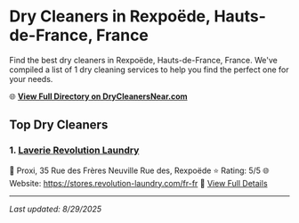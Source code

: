 # Dry Cleaners in Rexpoëde, Hauts-de-France, France

Find the best dry cleaners in Rexpoëde, Hauts-de-France, France. We've compiled a list of 1 dry cleaning services to help you find the perfect one for your needs.

🌐 **[View Full Directory on DryCleanersNear.com](https://drycleanersnear.com/city/France/Hauts-de-France/Rexpo%C3%ABde)**

## Top Dry Cleaners

### 1. [Laverie Revolution Laundry](https://drycleanersnear.com/dryCleaner/68ae6767c95ff2c6096b132c/laverie-revolution-laundry)
📍 Proxi, 35 Rue des Frères Neuville Rue des, Rexpoëde
⭐ Rating: 5/5
🌐 Website: https://stores.revolution-laundry.com/fr-fr
🔗 [View Full Details](https://drycleanersnear.com/dryCleaner/68ae6767c95ff2c6096b132c/laverie-revolution-laundry)


---

*Last updated: 8/29/2025*
